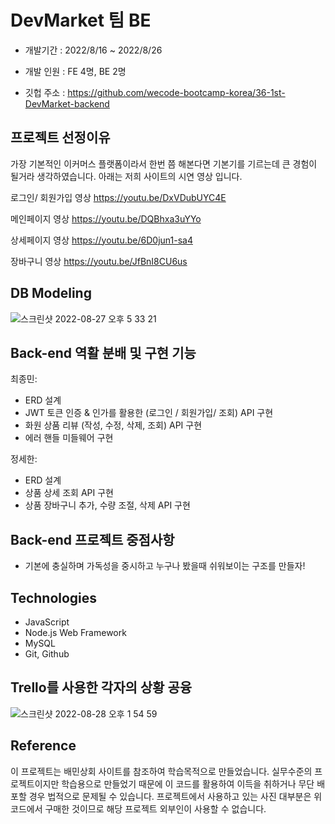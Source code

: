 # DevMarket 팀 BE

- 개발기간 : 2022/8/16 ~ 2022/8/26

- 개발 인원 : FE 4명, BE 2명

- 깃헙 주소 : https://github.com/wecode-bootcamp-korea/36-1st-DevMarket-backend

## 프로젝트 선정이유
가장 기본적인 이커머스 플랫폼이라서 한번 쯤 해본다면 기본기를 기르는데 큰 경험이 될거라 생각하였습니다.
아래는 저희 사이트의 시연 영상 입니다. 

로그인/ 회원가입 영상 https://youtu.be/DxVDubUYC4E

메인페이지 영상 https://youtu.be/DQBhxa3uYYo

상세페이지 영상 https://youtu.be/6D0jun1-sa4

장바구니 영상 https://youtu.be/JfBnI8CU6us

## DB Modeling
![스크린샷 2022-08-27 오후 5 33 21](https://user-images.githubusercontent.com/43774005/187058044-36c80318-c581-466d-9534-620d8e30e9fd.png)


## Back-end 역활 분배 및 구현 기능
최종민:
  - ERD 설계
  - JWT 토큰 인증 & 인가를 활용한 (로그인 / 회원가입/ 조회) API 구현
  - 화원 상품 리뷰 (작성, 수정, 삭제, 조회) API 구현
  - 에러 핸들 미들웨어 구현

정세한: 
  - ERD 설계
  - 상품 상세 조회 API 구현
  - 상품 장바구니 추가, 수량 조절, 삭제 API 구현

## Back-end 프로젝트 중점사항
- 기본에 충실하며 가독성을 중시하고 누구나 봤을때 쉬워보이는 구조를 만들자!

## Technologies
- JavaScript
- Node.js Web Framework
- MySQL
- Git, Github

## Trello를 사용한 각자의 상황 공융
![스크린샷 2022-08-28 오후 1 54 59](https://user-images.githubusercontent.com/43774005/187058275-17d5ded2-7f5d-451c-b2d4-5068186a66d6.png)


## Reference

이 프로젝트는 배민상회 사이트를 참조하여 학습목적으로 만들었습니다. 실무수준의 프로젝트이지만 학습용으로 만들었기 때문에 이 코드를 활용하여 이득을 취하거나 무단 배포할 경우 법적으로 문제될 수 있습니다. 프로젝트에서 사용하고 있는 사진 대부분은 위코드에서 구매한 것이므로 해당 프로젝트 외부인이 사용할 수 없습니다.

